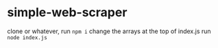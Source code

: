 # simple-web-scraper

clone or whatever, 
run `npm i`
change the arrays at the top of index.js
run `node index.js`
